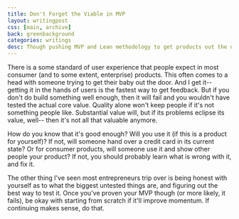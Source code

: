 ```yaml
---
title: Don't Forget the Viable in MVP
layout: writingpost
css: [main, archive]
back: greenbackground
categories: writings
desc: Though pushing MVP and Lean methodology to get products out the door faster and in the hands of users is great, we shouldn't lose sight of the viable part of it.
---
```

There is a some standard of user experience that people expect in most consumer (and to some extent, enterprise) products. This often comes to a head with someone trying to get their baby out the door. And I get it-- getting it in the hands of users is the fastest way to get feedback. But if you don't do build something well enough, then it will fail and you wouldn't have tested the actual core value. Quality alone won't keep people if it's not something people like. Substantial value will, but if its problems eclipse its value, well-- then it's not all that valuable anymore. 

How do you know that it's good enough? Will you use it (if this is a product for yourself)? If not, will someone hand over a credit card in its current state? Or for consumer products, will someone use it and show other people your product? If not, you should probably learn what is wrong with it, and fix it.

The other thing I've seen most entrepreneurs trip over is being honest with yourself as to what the biggest untested things are, and figuring out the best way to test it. Once you've proven your MVP though (or more likely, it fails), be okay with starting from scratch if it'll improve momentum. If continuing makes sense, do that. 